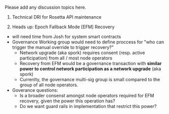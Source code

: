 Please add any discussion topics here.

1. Technical DRI for Rosetta API maintenance

2. Heads up: Epoch Fallback Mode [EFM] Recovery
  - will need time from Josh for system smart contracts
  - Governance Working group would need to define proccess for "who can trigger the manual override to trigger recovery?"
    - Network upgrade (aka spork) requires consent (resp. active participation) from all / most node operators 
    - Recovery from EFM would be a governance transaction
      with **similar power to control network participation as a network upgrade** (aka spork)
    - Currenlty, the governance multi-sig group is small compared to the group of all node operators.
  - Goverance questions:
    - Is a broader consenst amongst node operators required for EFM recovery, given the power this operation has?
    - Do we want guard rails in implementation that restrict this power? 
